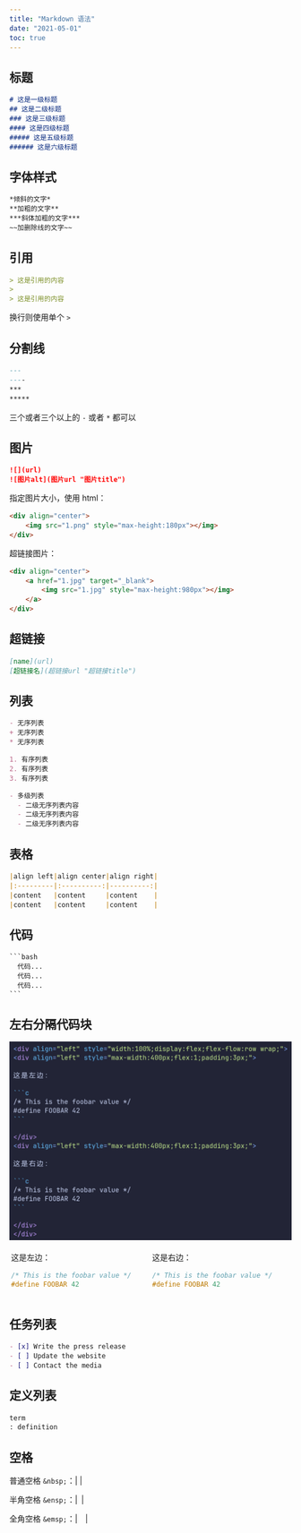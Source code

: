 ```yaml
---
title: "Markdown 语法"
date: "2021-05-01"
toc: true
---
```





## 标题

```markdown
# 这是一级标题
## 这是二级标题
### 这是三级标题
#### 这是四级标题
##### 这是五级标题
###### 这是六级标题
```

## 字体样式

```markdown
*倾斜的文字*
**加粗的文字**
***斜体加粗的文字***
~~加删除线的文字~~
```

## 引用

```markdown
> 这是引用的内容
>
> 这是引用的内容
```

换行则使用单个 `>`


## 分割线

```markdown
---
----
***
*****
```

三个或者三个以上的 `-` 或者 `*` 都可以


## 图片

```markdown
![](url)
![图片alt](图片url "图片title")
```

指定图片大小，使用 html：

```html
<div align="center">
    <img src="1.png" style="max-height:180px"></img>
</div>
```

超链接图片：

```html
<div align="center">
    <a href="1.jpg" target="_blank">
        <img src="1.jpg" style="max-height:980px"></img>
    </a>
</div>
```


## 超链接

```markdown
[name](url)
[超链接名](超链接url "超链接title")
```

## 列表

```markdown
- 无序列表
+ 无序列表
* 无序列表
```

```markdown
1. 有序列表
2. 有序列表
3. 有序列表
```

```markdown
- 多级列表
  - 二级无序列表内容
  - 二级无序列表内容
  - 二级无序列表内容
```


## 表格

```markdown
|align left|align center|align right|
|:---------|:----------:|----------:|
|content   |content     |content    |
|content   |content     |content    |
```


## 代码


```text
​```bash
  代码...
  代码...
  代码...
​```
```

## 左右分隔代码块

<div align="left">
    <img src="split.png" style="max-height:425px"></img>
</div>


<div align="left" style="width:100%;display:flex;flex-flow:row wrap;">
<div align="left" style="max-width:400px;flex:1;padding:3px;">

这是左边：

```c
/* This is the foobar value */
#define FOOBAR 42
```

</div>
<div align="left" style="max-width:400px;flex:1;padding:3px;">

这是右边：

```c
/* This is the foobar value */
#define FOOBAR 42
```

</div>
</div>


## 任务列表

```markdown
- [x] Write the press release
- [ ] Update the website
- [ ] Contact the media
```

## 定义列表

```markdown
term
: definition
```

## 空格

普通空格 `&nbsp;`：|&nbsp;|

半角空格 `&ensp;`：|&ensp;|

全角空格 `&emsp;`：|&emsp;|
